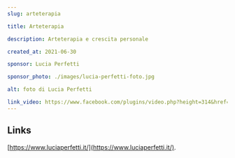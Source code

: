 ```yaml
---
slug: arteterapia

title: Arteterapia

description: Arteterapia e crescita personale

created_at: 2021-06-30

sponsor: Lucia Perfetti

sponsor_photo: ./images/lucia-perfetti-foto.jpg

alt: foto di Lucia Perfetti

link_video: https://www.facebook.com/plugins/video.php?height=314&href=https%3A%2F%2Fwww.facebook.com%2F1790903721190488%2Fvideos%2F345660800290264%2F&show_text=false&width=560&t=0
---
```


## Links

[https://www.luciaperfetti.it/](https://www.luciaperfetti.it/).
